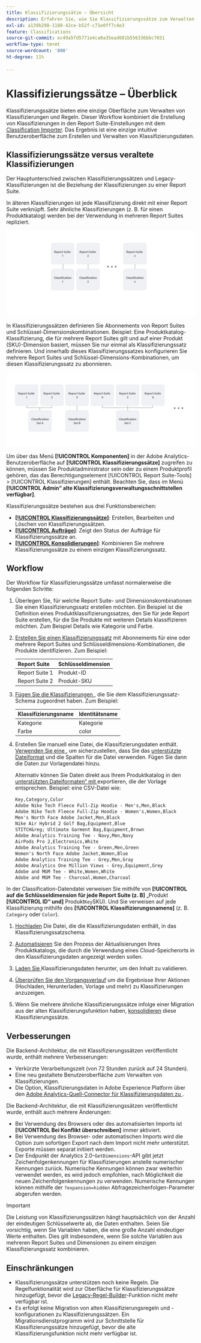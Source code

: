 ```yaml
---
title: Klassifizierungssätze – Übersicht
description: Erfahren Sie, wie Sie Klassifizierungssätze zum Verwalten von Klassifizierungsdaten verwenden. Erfahren Sie, wie sich Klassifizierungssätze von veralteten Klassifizierungen unterscheiden.
exl-id: a139b298-1188-42ce-b52f-c71e0ff7c4e3
feature: Classifications
source-git-commit: ec49a5fd5771e4ca0a35ead681b556336bbc7031
workflow-type: tm+mt
source-wordcount: '800'
ht-degree: 11%

---
```


# Klassifizierungssätze – Überblick

Klassifizierungssätze bieten eine einzige Oberfläche zum Verwalten von Klassifizierungen und Regeln. Dieser Workflow kombiniert die Erstellung von Klassifizierungen in den Report Suite-Einstellungen mit dem [Classification Importer](/help/components/classifications/sets/manage/set-manager.md). Das Ergebnis ist eine einzige intuitive Benutzeroberfläche zum Erstellen und Verwalten von Klassifizierungsdaten.


## Klassifizierungssätze versus veraltete Klassifizierungen

Der Hauptunterschied zwischen Klassifizierungssätzen und Legacy-Klassifizierungen ist die Beziehung der Klassifizierungen zu einer Report Suite.

In älteren Klassifizierungen ist jede Klassifizierung direkt mit einer Report Suite verknüpft. Sehr ähnliche Klassifizierungen (z. B. für einen Produktkatalog) werden bei der Verwendung in mehreren Report Suites repliziert.

![Alte Klassifizierung](manage/assets/classifications-legacy.svg)

In Klassifizierungssätzen definieren Sie Abonnements von Report Suites und Schlüssel-Dimensionskombinationen. Beispiel: Eine Produktkatalog-Klassifizierung, die für mehrere Report Suites gilt und auf einer Produkt (SKU)-Dimension basiert, müssen Sie nur einmal als Klassifizierungssatz definieren. Und innerhalb dieses Klassifizierungssatzes konfigurieren Sie mehrere Report Suites und Schlüssel-Dimensions-Kombinationen, um diesen Klassifizierungssatz zu abonnieren.

![Klassifizierungssätze](manage/assets/classifications-sets.svg)


Um über das Menü **[!UICONTROL Komponenten]** in der Adobe Analytics-Benutzeroberfläche auf **[!UICONTROL Klassifizierungssätze]** zugreifen zu können, müssen Sie Produktadministrator sein oder zu einem Produktprofil gehören, das das Berechtigungselement [!UICONTROL Report Suite-Tools] > [!UICONTROL Klassifizierungen] enthält. Beachten Sie, dass im Menü **[!UICONTROL Admin“ alte Klassifizierungsverwaltungsschnittstellen verfügbar]**.

Klassifizierungssätze bestehen aus drei Funktionsbereichen:

* [**[!UICONTROL Klassifizierungssätze]**](manage/set-manager.md): Erstellen, Bearbeiten und Löschen von Klassifizierungssätzen.
* [**[!UICONTROL Aufträge]**](job-manager.md): Zeigt den Status der Aufträge für Klassifizierungssätze an.
* [**[!UICONTROL Konsolidierungen]**](consolidations/manage.md): Kombinieren Sie mehrere Klassifizierungssätze zu einem einzigen Klassifizierungssatz.


## Workflow

Der Workflow für Klassifizierungssätze umfasst normalerweise die folgenden Schritte:

1. Überlegen Sie, für welche Report Suite- und Dimensionskombinationen Sie einen Klassifizierungssatz erstellen möchten. Ein Beispiel ist die Definition eines Produktklassifizierungssatzes, den Sie für jede Report Suite erstellen, für die Sie Produkte mit weiteren Details klassifizieren möchten. Zum Beispiel Details wie Kategorie und Farbe.
1. [Erstellen Sie einen Klassifizierungssatz](/help/components/classifications/sets/manage/create.md) mit Abonnements für eine oder mehrere Report Suites und Schlüsseldimensions-Kombinationen, die Produkte identifizieren. Zum Beispiel:

   | Report Suite | Schlüsseldimension |
   |---|---|
   | Report Suite 1 | Produkt-ID |
   | Report Suite 2 | Produkt-SKU |

1. [Fügen Sie die Klassifizierungen ](/help/components/classifications/sets/manage/schema.md#add), die Sie dem Klassifizierungssatz-Schema zugeordnet haben. Zum Beispiel:

   | Klassifizierungsname | Identitätsname |
   |---|---|
   | Kategorie | Kategorie |
   | Farbe | color |

1. Erstellen Sie manuell eine Datei, die Klassifizierungsdaten enthält. [Verwenden Sie eine ](/help/components/classifications/sets/manage/schema.md#template), um sicherzustellen, dass Sie das [unterstützte Dateiformat](data-files.md#classification-set-file-formats) und die Spalten für die Datei verwenden. Fügen Sie dann die Daten zur Vorlagendatei hinzu.

   Alternativ können Sie Daten direkt aus Ihrem Produktkatalog in den [unterstützten Dateiformaten“ mit ](data-files.md#classification-set-file-formats) exportieren, die der Vorlage entsprechen. Beispiel: eine CSV-Datei wie:

   ```
   Key,Category,Color
   Adobe Nike Tech Fleece Full-Zip Hoodie - Men's,Men,Black
   Adobe Nike Tech Fleece Full-Zip Hoodie - Women's,Women,Black
   Men's North Face Adobe Jacket,Men,Black
   Nike Air Hybrid 2 Golf Bag,Equipment,Blue
   STITCH&reg; Ultimate Garment Bag,Equipment,Brown
   Adobe Analytics Training Tee - Navy,Men,Navy
   AirPods Pro 2,Electronics,White
   Adobe Analytics Training Tee - Green,Men,Green
   Women's North Face Adobe Jacket,Women,Blue
   Adobe Analytics Training Tee - Grey,Men,Gray
   Adobe Analytics One Million Views - Grey,Equipment,Grey
   Adobe and MGM Tee - White,Women,White
   Adobe and MGM Tee - Charcoal,Women,Charcoal
   ```

In der Classification-Datendatei verweisen Sie mithilfe von **[!UICONTROL auf die Schlüsseldimension für jede Report Suite (z. B]** „Produkt **[!UICONTROL ID“ und]** Produkt`Key`SKU). Und Sie verweisen auf jede Klassifizierung mithilfe des **[!UICONTROL Klassifizierungsnamens]** (z. B. `Category` oder `Color`).

1. [Hochladen](/help/components/classifications/sets/manage/schema.md#upload) Die Datei, die die Klassifizierungsdaten enthält, in das Klassifizierungssatzschema.

1. [Automatisieren](/help/components/classifications/sets/manage/schema.md#automate) Sie den Prozess der Aktualisierungen Ihres Produktkatalogs, die durch die Verwendung eines Cloud-Speicherorts in den Klassifizierungsdaten angezeigt werden sollen.

1. [Laden Sie ](/help/components/classifications/sets/manage/schema.md#download) Klassifizierungsdaten herunter, um den Inhalt zu validieren.

1. [Überprüfen Sie den Vorgangsverlauf](/help/components/classifications/sets/job-manager.md) um die Ergebnisse Ihrer Aktionen (Hochladen, Herunterladen, Vorlage und mehr) zu Klassifizierungen anzuzeigen.
1. Wenn Sie mehrere ähnliche Klassifizierungssätze infolge einer Migration aus der alten Klassifizierungsfunktion haben, [konsolidieren](consolidations/manage.md) diese Klassifizierungssätze.



## Verbesserungen

Die Backend-Architektur, die mit Klassifizierungssätzen veröffentlicht wurde, enthält mehrere Verbesserungen:

* Verkürzte Verarbeitungszeit (von 72 Stunden zurück auf 24 Stunden).
* Eine neu gestaltete Benutzeroberfläche zum Verwalten von Klassifizierungen.
* Die Option, Klassifizierungsdaten in Adobe Experience Platform über den [Adobe Analytics-Quell-Connector für Klassifizierungsdaten zu ](https://experienceleague.adobe.com/en/docs/experience-platform/sources/connectors/adobe-applications/classifications).

Die Backend-Architektur, die mit Klassifizierungssätzen veröffentlicht wurde, enthält auch mehrere Änderungen:

* Bei Verwendung des Browsers oder des automatisierten Imports ist **[!UICONTROL Bei Konflikt überschreiben]** immer aktiviert.
* Bei Verwendung des Browser- oder automatischen Imports wird die Option zum sofortigen Export nach dem Import nicht mehr unterstützt. Exporte müssen separat initiiert werden.
* Der Endpunkt der Analytics 2.0-`GetDimensions`-API gibt jetzt Zeichenfolgenkennungen für Klassifizierungen anstelle numerischer Kennungen zurück. Numerische Kennungen können zwar weiterhin verwendet werden, es wird jedoch empfohlen, nach Möglichkeit die neuen Zeichenfolgenkennungen zu verwenden. Numerische Kennungen können mithilfe der `?expansion=hidden` Abfragezeichenfolgen-Parameter abgerufen werden.

>[!IMPORTANT]
>
>Die Leistung von Klassifizierungssätzen hängt hauptsächlich von der Anzahl der eindeutigen Schlüsselwerte ab, die Daten enthalten. Seien Sie vorsichtig, wenn Sie Variablen haben, die eine große Anzahl eindeutiger Werte enthalten. Dies gilt insbesondere, wenn Sie solche Variablen aus mehreren Report Suites und Dimensionen zu einem einzigen Klassifizierungssatz kombinieren.

## Einschränkungen

* Klassifizierungssätze unterstützen noch keine Regeln. Die Regelfunktionalität wird zur Oberfläche für Klassifizierungssätze hinzugefügt, bevor die [Legacy-Regel-Builder](/help/components/classifications/crb/classification-rule-builder.md)-Funktion nicht mehr verfügbar ist.
* Es erfolgt keine Migration von alten Klassifizierungsregeln und -konfigurationen zu Klassifizierungssätzen. Ein Migrationsdienstprogramm wird zur Schnittstelle für Klassifizierungssätze hinzugefügt, bevor die alte Klassifizierungsfunktion nicht mehr verfügbar ist.
